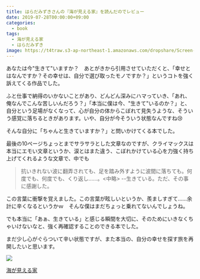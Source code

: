 ```yaml
---
title: はらだみずきさんの『海が見える家』を読んだのでレビュー
date: 2019-07-28T00:00:00+09:00
categories:
  - book
tags:
  - 海が見える家
  - はらだみずき
image: https://t4traw.s3-ap-northeast-1.amazonaws.com/dropshare/Screen-Shot-2019-07-27-01-02-59.png
---
```

あなたは今"生きて"いますか？　あとがきから引用させていただくと、「幸せとはなんですか？その幸せは、自分で選び取ったモノですか？」というコトを強く訴えてくる作品でした。

<!--more-->

ふと仕事で納得のいかないことがあり、どんどん深みにハマっていき、「あれ、俺なんでこんな苦しいんだろう？」「本当に僕は今、"生きて"いるのか？」と、自分という足場がなくなって、心が自分の体からこぼれて見失うような、そういう感覚に落ちるときがあります。いや、自分が今そういう状態なんですね😢

そんな自分に「ちゃんと生きていますか？」と問いかけてくる本でした。

最後の10ページちょっとまでサラサラとした文章なのですが、クライマックスは本当にエモい文章というか、涙とはまた違う、こぼれかけている心を力強く持ち上げてくれるような文章で、中でも

> 抗いきれない波に翻弄されても、足を踏み外すように波間に落ちても。何度でも、何度でも、くり返し……。<中略> --生きている。ただ、その事に感謝した。

この言葉に衝撃を覚えました。この言葉が眩しいというか、羨ましすぎて……余計に辛くなるというかｗ　そんな僕はまだちょっと乗れてないんでしょうね。

でも本当に「あぁ、生きている」と感じる瞬間を大切に、そのためにいきなくちゃいけないなと、強く再確認することのできる本でした。

まだ少し心がぐらついて辛い状態ですが、また本当の、自分の幸せを探す旅を再開したいと思います。

<div class="amazfy">
<a href="https://www.amazon.co.jp/dp/4094064397?tag=t4traw-22">
<img src="https://ws-fe.amazon-adsystem.com/widgets/q?_encoding=UTF8&ASIN=4094064397&Format=_SL250_&ID=AsinImage&MarketPlace=JP&ServiceVersion=20070822&WS=1&tag=t4traw-22&language=ja_JP">
<p>海が見える家</p>
</a>
</div>

